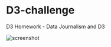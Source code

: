 # D3-challenge
D3 Homework - Data Journalism and D3

![screenshot](https://https://github.com/not4ewe/D3-challenge/D3Times.png)
